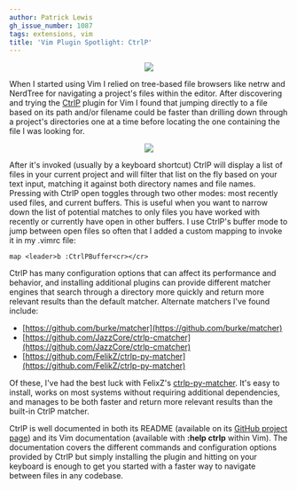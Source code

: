 ```yaml
---
author: Patrick Lewis
gh_issue_number: 1087
tags: extensions, vim
title: 'Vim Plugin Spotlight: CtrlP'
---
```


<div class="separator" style="clear: both; text-align: center;"><a href="/blog/2015/02/06/vim-plugin-spotlight-ctrlp/image-0.png" imageanchor="1" style="margin-left: 1em; margin-right: 1em;"><img border="0" src="/blog/2015/02/06/vim-plugin-spotlight-ctrlp/image-0.png"/></a></div>

When I started using Vim I relied on tree-based file browsers like netrw and NerdTree for navigating a project's files within the editor. After discovering and trying the [CtrlP](https://github.com/ctrlpvim/ctrlp.vim) plugin for Vim I found that jumping directly to a file based on its path and/or filename could be faster than drilling down through a project's directories one at a time before locating the one containing the file I was looking for.

<div class="separator" style="clear: both; text-align: center;"><a href="/blog/2015/02/06/vim-plugin-spotlight-ctrlp/image-1.png" imageanchor="1" style="margin-left: 1em; margin-right: 1em;"><img border="0" src="/blog/2015/02/06/vim-plugin-spotlight-ctrlp/image-1.png"/></a></div>

After it's invoked (usually by a keyboard shortcut) CtrlP will display a list of files in your current project and will filter that list on the fly based on your text input, matching it against both directory names and file names. Pressing <control-f> with CtrlP open toggles through two other modes: most recently used files, and current buffers. This is useful when you want to narrow down the list of potential matches to only files you have worked with recently or currently have open in other buffers. I use CtrlP's buffer mode to jump between open files so often that I added a custom mapping to invoke it in my .vimrc file:

```
map <leader>b :CtrlPBuffer<cr></cr>
```

CtrlP has many configuration options that can affect its performance and behavior, and installing additional plugins can provide different matcher engines that search through a directory more quickly and return more relevant results than the default matcher. Alternate matchers I've found include:

- [https://github.com/burke/matcher](https://github.com/burke/matcher)
- [https://github.com/JazzCore/ctrlp-cmatcher](https://github.com/JazzCore/ctrlp-cmatcher)
- [https://github.com/FelikZ/ctrlp-py-matcher](https://github.com/FelikZ/ctrlp-py-matcher)

Of these, I've had the best luck with FelixZ's [ctrlp-py-matcher](https://github.com/FelikZ/ctrlp-py-matcher). It's easy to install, works on most systems without requiring additional dependencies, and manages to be both faster and return more relevant results than the built-in CtrlP matcher.

CtrlP is well documented in both its README (available on its [GitHub project page](https://github.com/ctrlpvim/ctrlp.vim)) and its Vim documentation (available with **:help ctrlp** within Vim). The documentation covers the different commands and configuration options provided by CtrlP but simply installing the plugin and hitting <control-p> on your keyboard is enough to get you started with a faster way to navigate between files in any codebase.

